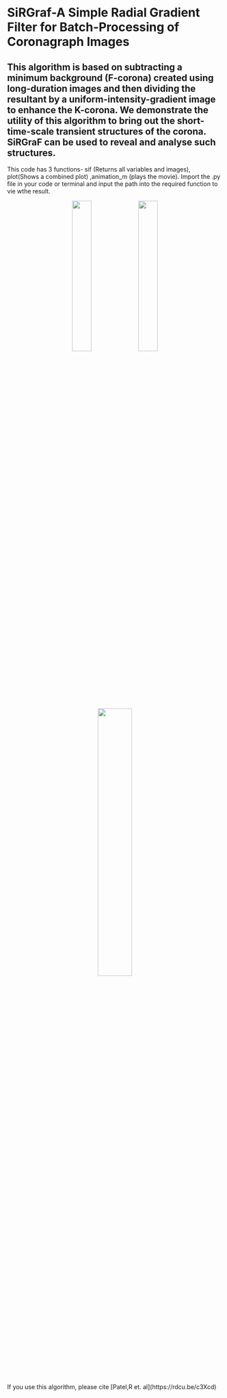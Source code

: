 # SiRGraf-A Simple Radial Gradient Filter for Batch-Processing of Coronagraph Images
This algorithm is based on subtracting a minimum background (F-corona) created using long-duration images and then dividing the resultant by a uniform-intensity-gradient image to enhance the K-corona. We demonstrate the utility of this algorithm to bring out the short-time-scale transient structures of the corona. SiRGraF can be used to reveal and analyse such structures. 
------------------------------------------------------------------------------------------------------------------
This code has 3 functions- sif (Returns all variables and images), plot(Shows a combined plot) ,animation_m (plays the movie).
Import the .py file in your code or terminal and input the path into the required function to vie wthe result.
<p align="middle">
<img src="https://user-images.githubusercontent.com/18225725/213918680-9ab034ab-31d7-458e-ab97-1604e7509912.png" width="30%" height="30%"/>
<img src="https://user-images.githubusercontent.com/18225725/213918693-0e6f27b8-63f2-47b7-8bdd-df2eb44d92f5.png" width="30%" height="30%"/>
</p>
<p align="middle"> <img src="https://user-images.githubusercontent.com/18225725/213918700-90b3ef0c-7ec4-49fa-8d7c-075e65e94112.gif" width="40%" height="40%" /> </p>
If you use this algorithm, please cite [Patel,R et. al](https://rdcu.be/c3Xcd)
